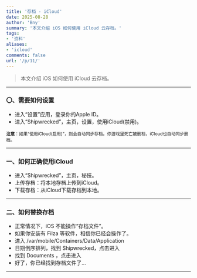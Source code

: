 ```yaml
---
title: '存档 - iCloud'
date: 2025-08-28
author: 'Bny'
summary: '本文介绍 iOS 如何使用 iCloud 云存档。'
tags:
- '资料'
aliases:
- 'icloud'
comments: false
url: '/p/11/'
---
```


> 本文介绍 iOS 如何使用 iCloud 云存档。


---

### 〇、需要如何设置  

- 进入“设置”应用，登录你的Apple ID。
- 进入“Shipwrecked”，主页，设置，使用iCloud(禁用)。

<small> **注意**：如果“使用iCloud(启用)”，则会自动同步存档。你游戏里死亡被删档，iCloud也自动同步删档。</small>  

---

### 一、如何正确使用iCloud

- 进入“Shipwrecked”，主页，秘技。
- 上传存档：将本地存档上传到iCloud。
- 下载存档：从iCloud下载存档到本地。

---


### 二、如何替换存档  

- 正常情况下，iOS 不能操作“存档文件”。
- 如果你安装有 Filza 等软件，相信你已经会操作了。
- 进入 /var/mobile/Containers/Data/Application
- 日期倒序排列，找到 Shipwrecked，点击进入
- 找到 Documents ，点击进入
- 好了，你已经找到存档文件了...

---















